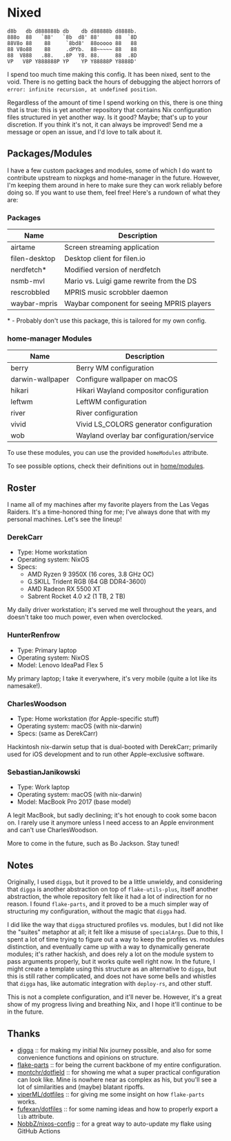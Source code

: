 # Nixed

```raw
d8b   db d888888b db    db d88888b d8888b.
888o  88   `88'   `8b  d8' 88'     88  `8D
88V8o 88    88     `8bd8'  88ooooo 88   88
88 V8o88    88     .dPYb.  88~~~~~ 88   88
88  V888   .88.   .8P  Y8. 88.     88  .8D
VP   V8P Y888888P YP    YP Y88888P Y8888D'
```

I spend too much time making this config. It has been nixed, sent to the void.
There is no getting back the hours of debugging the abject horrors of
`error: infinite recursion, at undefined position`.

Regardless of the amount of time I spend working on this, there is one thing
that is true: this is yet another repository that contains Nix configuration
files structured in yet another way. Is it good? Maybe; that's up to your
discretion. If you think it's not, it can always be improved! Send me a message
or open an issue, and I'd love to talk about it.

## Packages/Modules

I have a few custom packages and modules, some of which I do want to contribute
upstream to nixpkgs and home-manager in the future. However, I'm keeping them
around in here to make sure they can work reliably before doing so. If you want
to use them, feel free! Here's a rundown of what they are:

### Packages

| Name          | Description                               |
| ------------- | ----------------------------------------- |
| airtame       | Screen streaming application              |
| filen-desktop | Desktop client for filen.io               |
| nerdfetch\*   | Modified version of nerdfetch             |
| nsmb-mvl      | Mario vs. Luigi game rewrite from the DS  |
| rescrobbled   | MPRIS music scrobbler daemon              |
| waybar-mpris  | Waybar component for seeing MPRIS players |

\* - Probably don't use this package, this is tailored for my own config.

### home-manager Modules

| Name             | Description                               |
| ---------------- | ----------------------------------------- |
| berry            | Berry WM configuration                    |
| darwin-wallpaper | Configure wallpaper on macOS              |
| hikari           | Hikari Wayland compositor configuration   |
| leftwm           | LeftWM configuration                      |
| river            | River configuration                       |
| vivid            | Vivid LS_COLORS generator configuration   |
| wob              | Wayland overlay bar configuration/service |

To use these modules, you can use the provided `homeModules` attribute.

To see possible options, check their definitions out in
[home/modules](./home/modules).

## Roster

I name all of my machines after my favorite players from the Las Vegas Raiders.
It's a time-honored thing for me; I've always done that with my personal
machines. Let's see the lineup!

<!--alex disable he-she her-him gals-man damn beast -->

### DerekCarr

- Type: Home workstation
- Operating system: NixOS
- Specs:
  - AMD Ryzen 9 3950X (16 cores, 3.8 GHz OC)
  - G.SKILL Trident RGB (64 GB DDR4-3600)
  - AMD Radeon RX 5500 XT
  - Sabrent Rocket 4.0 x2 (1 TB, 2 TB)

My daily driver workstation; it's served me well throughout the years, and
doesn't take too much power, even when overclocked.

### HunterRenfrow

- Type: Primary laptop
- Operating system: NixOS
- Model: Lenovo IdeaPad Flex 5

My primary laptop; I take it everywhere, it's very mobile (quite a lot like its
namesake!).

### CharlesWoodson

- Type: Home workstation (for Apple-specific stuff)
- Operating system: macOS (with nix-darwin)
- Specs: (same as DerekCarr)

Hackintosh nix-darwin setup that is dual-booted with DerekCarr; primarily used
for iOS development and to run other Apple-exclusive software.

### SebastianJanikowski

- Type: Work laptop
- Operating system: macOS (with nix-darwin)
- Model: MacBook Pro 2017 (base model)

A legit MacBook, but sadly declining; it's hot enough to cook some bacon on. I
rarely use it anymore unless I need access to an Apple environment and can't
use CharlesWoodson.

More to come in the future, such as Bo Jackson. Stay tuned!

## Notes

Originally, I used `digga`, but it proved to be a little unwieldy, and
considering that `digga` is another abstraction on top of `flake-utils-plus`,
itself another abstraction, the whole repository felt like it had a lot of
indirection for no reason. I found `flake-parts`, and it proved to be a much
simpler way of structuring my configuration, without the magic that `digga` had.

I did like the way that `digga` structured profiles vs. modules, but I did not
like the "suites" metaphor at all; it felt like a misuse of `specialArgs`. Due
to this, I spent a lot of time trying to figure out a way to keep the profiles
vs. modules distinction, and eventually came up with a way to dynamically
generate modules; it's rather hackish, and does rely a lot on the module system
to pass arguments properly, but it works quite well right now. In the future,
I might create a template using this structure as an alternative to `digga`,
but this is still rather complicated, and does not have some bells and whistles
that `digga` has, like automatic integration with `deploy-rs`, and other stuff.

This is not a complete configuration, and it'll never be. However, it's a great
show of my progress living and breathing Nix, and I hope it'll continue to be
in the future.

## Thanks

- [digga](https://github.com/divnix/digga) :: for making my initial Nix journey
  possible, and also for some convenience functions and opinions on structure.
- [flake-parts](https://github.com/hercules-ci/flake-parts) :: for being the
  current backbone of my entire configuration.
- [montchr/dotfield](https://github.com/montchr/dotfield) :: for showing me what
  a super practical configuration can look like. Mine is nowhere near as complex
  as his, but you'll see a lot of similarities and (maybe) blatant ripoffs.
- [viperML/dotfiles](https://github.com/viperML/dotfiles) :: for giving me some
  insight on how `flake-parts` works.
- [fufexan/dotfiles](https://github.com/fufexan/dotfiles) :: for some naming
  ideas and how to properly export a `lib` attribute.
- [NobbZ/nixos-config](https://github.com/NobbZ/nixos-config) :: for a great way
  to auto-update my flake using GitHub Actions
